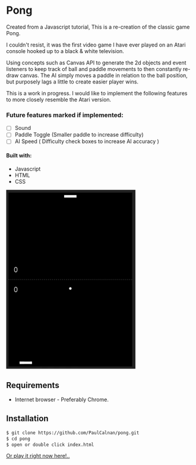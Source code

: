 
# Pong

Created from a Javascript tutorial, This is a re-creation of the classic game Pong.

I couldn't resist, it was the first video game I have ever played on an Atari console hooked up to a black & white television.

Using concepts such as Canvas API to generate the 2d objects and
event listeners to keep track of ball and paddle movements to then constantly re-draw canvas.
The AI simply moves a paddle in relation to the ball position, but purposely lags a little to create easier player wins.

This is a work in progress. I would like to implement the following features to more closely resemble the Atari version.

### Future features marked if implemented:

- [ ]  Sound
- [ ]  Paddle Toggle (Smaller paddle to increase difficulty)
- [ ]  AI Speed ( Difficulty check boxes to increase AI accuracy )

#### Built with:

 - Javascript
 - HTML
 - CSS



![game demo](/pong_javascript.gif)


## Requirements

- Internet browser - Preferably Chrome.

## Installation

```
$ git clone https://github.com/PaulCalnan/pong.git
$ cd pong
$ open or double click index.html
```

[Or play it right now here!.. ](https://pauls-pong-project.herokuapp.com/)
